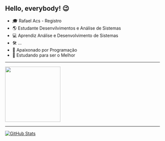 ## Hello, everybody! :wink:

- :mortar_board: Rafael Acs - Registro
- :earth_americas: Estudante Desenvilvimentos e Análise de Sistemas
- :computer: Aprendiz Análise e Desenvolvimento de Sistemas
- :hammer_and_wrench: ...
- :purple_heart: Apaixonado por Programação
- :angel: Estudando para ser o Melhor
<hr>
<a href="https://github.com/RafaelACS04/-RafaelACS04">
<img height="180em" src="https://github.com/RafaelACS04/-RafaelACS04"/>
</a>
<hr>
<a href="https://github.com/RafaelACS04/-RafaelACS04">
<img align="center" src="https://github.com/RafaelACS04/-RafaelACS04" alt="GitHub Stats"/>
</a>

